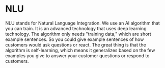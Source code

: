 # NLU

NLU stands for Natural Language Integration. We use an AI algorithm that you can train. It is an advanced technology that uses deep learning technology. The algorithm only needs "training data," which are short example sentences. So you could give example sentences of how customers would ask questions or react. The great thing is that the algorithm is self-learning, which means it generalizes based on the few examples you give to answer your customer questions or respond to customers.
